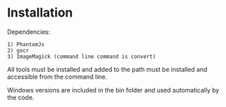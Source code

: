 Installation
=============

Dependencies:

    1) PhantomJs
    2) gocr
    3) ImageMagick (command line command is convert)

All tools must be installed and added to the path must be installed and accessible from the command line.

Windows versions are included in the bin folder and used automatically by the code.
